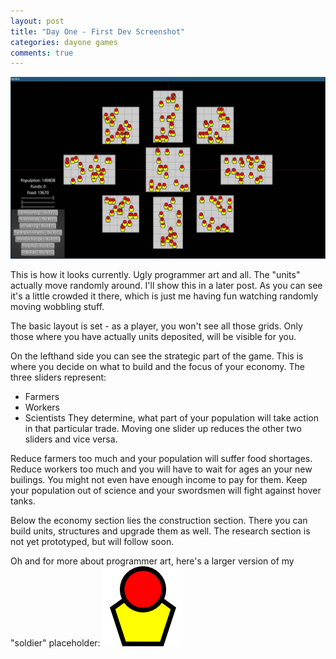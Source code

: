 ```yaml
---
layout: post
title: "Day One - First Dev Screenshot"
categories: dayone games
comments: true
---
```

![Popcorn is missing](/assets/dayone1.jpg)

This is how it looks currently. Ugly programmer art and all. The "units" actually move randomly around.
I'll show this in a later post. As you can see it's a little crowded it there, which is just me having fun watching randomly moving wobbling stuff.

The basic layout is set - as a player, you won't see all those grids. Only those where you have actually units deposited, will be visible for you.

On the lefthand side you can see the strategic part of the game. This is where you decide on what to build and the focus of your economy. The three sliders represent:
* Farmers
* Workers
* Scientists
They determine, what part of your population will take action in that particular trade. Moving one slider up reduces the other two sliders and vice versa.

Reduce farmers too much and your population will suffer food shortages. Reduce workers too much and you will have to wait for ages an your new builings. You might not even have enough income to pay for them. Keep your population out of science and your swordsmen will fight against hover tanks.

Below the economy section lies the construction section. There you can build units, structures and upgrade them as well. The research section is not yet prototyped, but will follow soon.

Oh and for more about programmer art, here's a larger version of my "soldier" placeholder:
![Come here and I bite your legs off](/assets/dayonesoldier.png)
